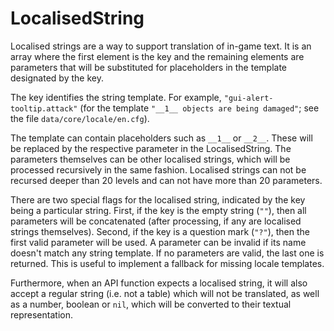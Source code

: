 # LocalisedString

Localised strings are a way to support translation of in-game text. It is an array where the first element is the key and the remaining elements are parameters that will be substituted for placeholders in the template designated by the key.

The key identifies the string template. For example, `"gui-alert-tooltip.attack"` (for the template `"__1__ objects are being damaged"`; see the file `data/core/locale/en.cfg`).

The template can contain placeholders such as `__1__` or `__2__`. These will be replaced by the respective parameter in the LocalisedString. The parameters themselves can be other localised strings, which will be processed recursively in the same fashion. Localised strings can not be recursed deeper than 20 levels and can not have more than 20 parameters.

There are two special flags for the localised string, indicated by the key being a particular string. First, if the key is the empty string (`""`), then all parameters will be concatenated (after processing, if any are localised strings themselves). Second, if the key is a question mark (`"?"`), then the first valid parameter will be used. A parameter can be invalid if its name doesn't match any string template. If no parameters are valid, the last one is returned. This is useful to implement a fallback for missing locale templates.

Furthermore, when an API function expects a localised string, it will also accept a regular string (i.e. not a table) which will not be translated, as well as a number, boolean or `nil`, which will be converted to their textual representation.

